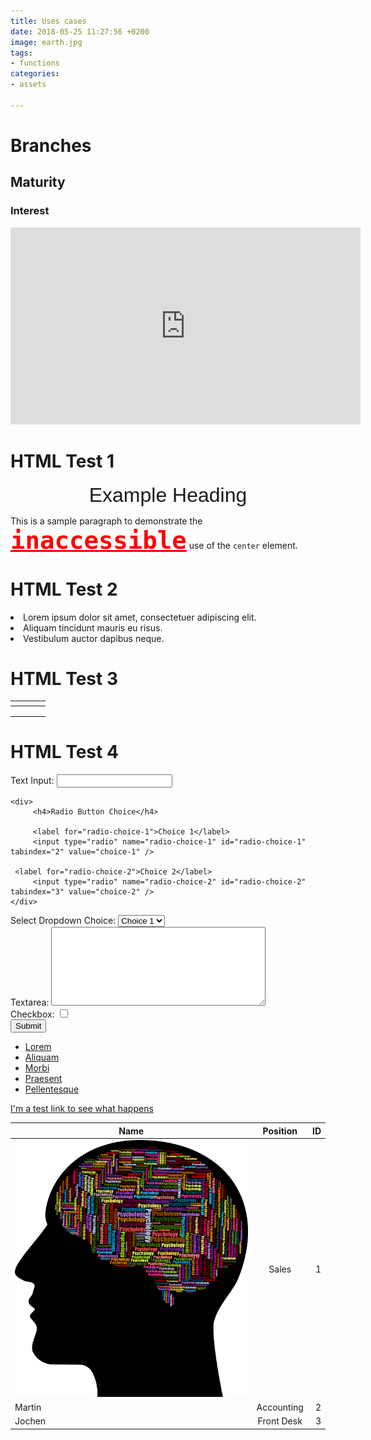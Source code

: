 ```yaml
---
title: Uses cases
date: 2018-05-25 11:27:56 +0200
image: earth.jpg
tags:
- functions
categories:
- assets

---
```

# Branches
## Maturity
### Interest
<iframe width="560" height="315" src="https://www.youtube.com/embed/1FV96jp_Ii0?rel=0" frameborder="0" allow="autoplay; encrypted-media" allowfullscreen></iframe>

# HTML Test 1
<p style="margin-top: 1em"> <center> <font size="6" face="sans-serif"> Example Heading </font> </center> </p>

<p>This is a sample paragraph to demonstrate the <font size="20" color="#FF0000" face="monospace"><b><u>inaccessible</u></b></font> use of the <code>center</code> element.</p> 


# HTML Test 2
   <li>Lorem ipsum dolor sit amet, consectetuer adipiscing elit.</li>
   <li>Aliquam tincidunt mauris eu risus.</li>
   <li>Vestibulum auctor dapibus neque.</li>
</ul>

# HTML Test 3
<table>
  <thead>
    <tr>
      <th></th>
      <th></th>
      <th></th>
      <th></th>
    </tr>
  </thead>
  <tbody>
    <tr>
      <td></td>
      <td></td>
      <td></td>
      <td></td>
    </tr>
    <tr>
      <td></td>
      <td></td>
      <td></td>
      <td></td>
    </tr>
    <tr>
      <td></td>
      <td></td>
      <td></td>
      <td></td>
    </tr>
  </tbody>
</table>

# HTML Test 4
<form action="#" method="post">
    <div>
         <label for="name">Text Input:</label>
         <input type="text" name="name" id="name" value="" tabindex="1" />
    </div>

    <div>
         <h4>Radio Button Choice</h4>

         <label for="radio-choice-1">Choice 1</label>
         <input type="radio" name="radio-choice-1" id="radio-choice-1" tabindex="2" value="choice-1" />

     <label for="radio-choice-2">Choice 2</label>
         <input type="radio" name="radio-choice-2" id="radio-choice-2" tabindex="3" value="choice-2" />
    </div>

  <div>
    <label for="select-choice">Select Dropdown Choice:</label>
    <select name="select-choice" id="select-choice">
      <option value="Choice 1">Choice 1</option>
      <option value="Choice 2">Choice 2</option>
      <option value="Choice 3">Choice 3</option>
    </select>
  </div>

  <div>
    <label for="textarea">Textarea:</label>
    <textarea cols="40" rows="8" name="textarea" id="textarea"></textarea>
  </div>

  <div>
      <label for="checkbox">Checkbox:</label>
    <input type="checkbox" name="checkbox" id="checkbox" />
    </div>

  <div>
      <input type="submit" value="Submit" />
    </div>
</form>

<nav>
  <ul>
    <li><a href="#nowhere" title="Lorum ipsum dolor sit amet">Lorem</a></li>
    <li><a href="#nowhere" title="Aliquam tincidunt mauris eu risus">Aliquam</a></li>
    <li><a href="#nowhere" title="Morbi in sem quis dui placerat ornare">Morbi</a></li>
    <li><a href="#nowhere" title="Praesent dapibus, neque id cursus faucibus">Praesent</a></li>
    <li><a href="#nowhere" title="Pellentesque fermentum dolor">Pellentesque</a></li>
  </ul>
</nav>

[I'm a test link to see what happens](https://themes.gohugo.io/)

| Name        | Position           | ID  |
| ------------- |:-------------:| -----:|
| ![alt text](https://github.com/Ancahar/Ancaha_Testing_V3/blob/master/static/profil.png	"Test")      | Sales | 1 |
| Martin      | Accounting      |   2 |
| Jochen | Front Desk     |    3 |
